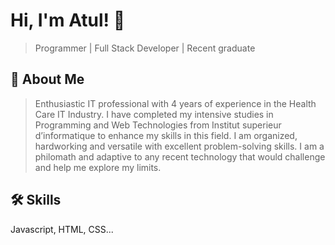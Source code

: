 
# Hi, I'm Atul! 👋

> Programmer | Full Stack Developer | Recent graduate

## 🚀 About Me

> Enthusiastic IT professional with 4 years of experience in the Health Care IT Industry. I have completed my intensive studies in Programming and Web Technologies from Institut superieur d’informatique to enhance my skills in this field. I am organized, hardworking and versatile with excellent problem-solving skills. I am a philomath and adaptive to any recent technology that would challenge and help me explore my limits.

## 🛠 Skills
Javascript, HTML, CSS...

